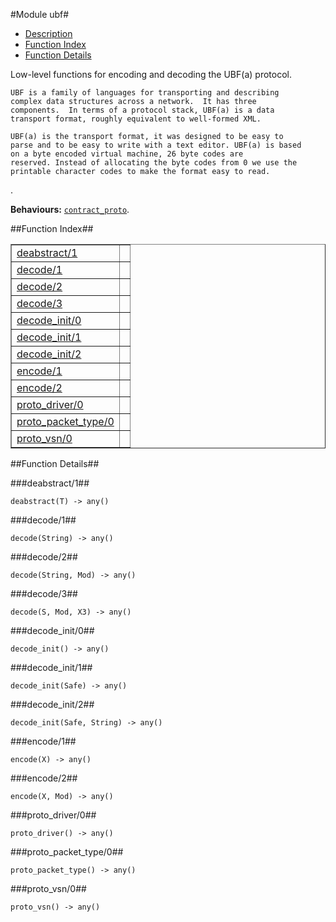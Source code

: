 

#Module ubf#
* [Description](#description)
* [Function Index](#index)
* [Function Details](#functions)


<p>Low-level functions for encoding and decoding the UBF(a)
protocol.</p>


<pre><code>UBF is a family of languages for transporting and describing
complex data structures across a network.  It has three
components.  In terms of a protocol stack, UBF(a) is a data
transport format, roughly equivalent to well-formed XML.</code></pre>



<pre><code>UBF(a) is the transport format, it was designed to be easy to
parse and to be easy to write with a text editor. UBF(a) is based
on a byte encoded virtual machine, 26 byte codes are
reserved. Instead of allocating the byte codes from 0 we use the
printable character codes to make the format easy to read.</code></pre>
.

__Behaviours:__ [`contract_proto`](contract_proto.md).<a name="index"></a>

##Function Index##


<table width="100%" border="1" cellspacing="0" cellpadding="2" summary="function index"><tr><td valign="top"><a href="#deabstract-1">deabstract/1</a></td><td></td></tr><tr><td valign="top"><a href="#decode-1">decode/1</a></td><td></td></tr><tr><td valign="top"><a href="#decode-2">decode/2</a></td><td></td></tr><tr><td valign="top"><a href="#decode-3">decode/3</a></td><td></td></tr><tr><td valign="top"><a href="#decode_init-0">decode_init/0</a></td><td></td></tr><tr><td valign="top"><a href="#decode_init-1">decode_init/1</a></td><td></td></tr><tr><td valign="top"><a href="#decode_init-2">decode_init/2</a></td><td></td></tr><tr><td valign="top"><a href="#encode-1">encode/1</a></td><td></td></tr><tr><td valign="top"><a href="#encode-2">encode/2</a></td><td></td></tr><tr><td valign="top"><a href="#proto_driver-0">proto_driver/0</a></td><td></td></tr><tr><td valign="top"><a href="#proto_packet_type-0">proto_packet_type/0</a></td><td></td></tr><tr><td valign="top"><a href="#proto_vsn-0">proto_vsn/0</a></td><td></td></tr></table>


<a name="functions"></a>

##Function Details##

<a name="deabstract-1"></a>

###deabstract/1##


`deabstract(T) -> any()`

<a name="decode-1"></a>

###decode/1##


`decode(String) -> any()`

<a name="decode-2"></a>

###decode/2##


`decode(String, Mod) -> any()`

<a name="decode-3"></a>

###decode/3##


`decode(S, Mod, X3) -> any()`

<a name="decode_init-0"></a>

###decode_init/0##


`decode_init() -> any()`

<a name="decode_init-1"></a>

###decode_init/1##


`decode_init(Safe) -> any()`

<a name="decode_init-2"></a>

###decode_init/2##


`decode_init(Safe, String) -> any()`

<a name="encode-1"></a>

###encode/1##


`encode(X) -> any()`

<a name="encode-2"></a>

###encode/2##


`encode(X, Mod) -> any()`

<a name="proto_driver-0"></a>

###proto_driver/0##


`proto_driver() -> any()`

<a name="proto_packet_type-0"></a>

###proto_packet_type/0##


`proto_packet_type() -> any()`

<a name="proto_vsn-0"></a>

###proto_vsn/0##


`proto_vsn() -> any()`

